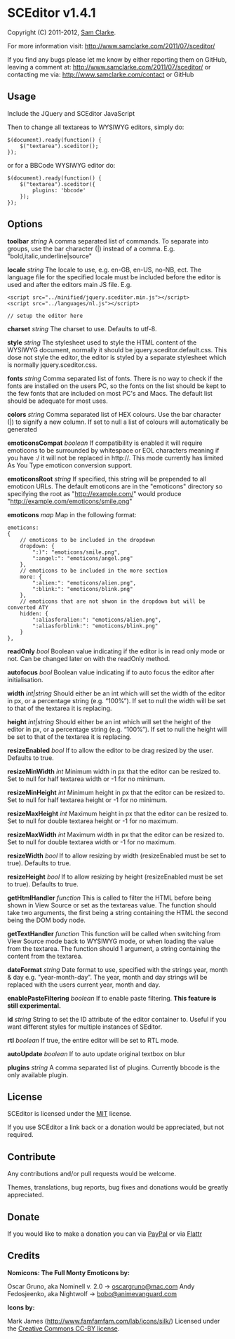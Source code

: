 # SCEditor v1.4.1

Copyright (C) 2011-2012, [Sam Clarke](http://www.samclarke.com).

For more information visit: http://www.samclarke.com/2011/07/sceditor/

If you find any bugs please let me know by either reporting them on GitHub,
leaving a comment at: http://www.samclarke.com/2011/07/sceditor/
or contacting me via: http://www.samclarke.com/contact or GitHub


## Usage

Include the JQuery and SCEditor JavaScript
	<link rel="stylesheet" href="minified/jquery.sceditor.min.css" type="text/css" media="all" />
	<script type="text/javascript" src="minified/jquery.sceditor.min.js"></script>

Then to change all textareas to WYSIWYG editors, simply do:

	$(document).ready(function() {
		$("textarea").sceditor();
	});

or for a BBCode WYSIWYG editor do:

	$(document).ready(function() {
		$("textarea").sceditor({
			plugins: 'bbcode'
		});
	});



## Options

**toolbar** *string*
A comma separated list of commands. To separate into groups, use the bar character (|) instead of a comma. E.g. "bold,italic,underline|source"

**locale** *string*
The locale to use, e.g. en-GB, en-US, no-NB, ect. The language file for the specified locale must be included before the editor is used and after the editors main JS file. E.g.

	<script src="../minified/jquery.sceditor.min.js"></script>
	<script src="../languages/nl.js"></script>

	// setup the editor here

**charset** *string*
The charset to use. Defaults to utf-8.

**style** *string*
The stylesheet used to style the HTML content of the WYSIWYG document, normally it should be jquery.sceditor.default.css. This dose not style the editor, the editor is styled by a separate stylesheet which is normally jquery.sceditor.css.

**fonts** *string*
Comma separated list of fonts. There is no way to check if the fonts are installed on the users PC, so the fonts on the list should be kept to the few fonts that are included on most PC's and Macs. The default list should be adequate for most uses.

**colors** *string*
Comma separated list of HEX colours. Use the bar character (|) to signify a new column. If set to null a list of colours will automatically be generated

**emoticonsCompat** *boolean*
If compatibility is enabled it will require emoticons to be surrounded by whitespace or EOL characters meaning if you have :/ it will not be replaced
in http://. This mode currently has limited As You Type emoticon conversion support.

**emoticonsRoot** *string*
If specified, this string will be prepended to all emoticon URLs. The default emoticons are in the "emoticons" directory so specifying the root as
"http://example.com/" would produce "http://example.com/emoticons/smile.png"

**emoticons** *map*
Map in the following format:

	emoticons:
	{
		// emoticons to be included in the dropdown
		dropdown: {
			":)": "emoticons/smile.png",
			":angel:": "emoticons/angel.png"
		},
		// emoticons to be included in the more section
		more: {
			":alien:": "emoticons/alien.png",
			":blink:": "emoticons/blink.png"
		},
		// emoticons that are not shwon in the dropdown but will be converted ATY
		hidden: {
			":aliasforalien:": "emoticons/alien.png",
			":aliasforblink:": "emoticons/blink.png"
		}
	},

**readOnly** *bool*
Boolean value indicating if the editor is in read only mode or not. Can be changed later on with the readOnly method.

**autofocus** *bool*
Boolean value indicating if to auto focus the editor after initialisation.

**width** *int|string*
Should either be an int which will set the width of the editor in px, or a percentage string (e.g. “100%”). If set to null the width will be set to that of the textarea it is replacing.

**height** *int|string*
Should either be an int which will set the height of the editor in px, or a percentage string (e.g. “100%”). If set to null the height will be set to that of the textarea it is replacing.

**resizeEnabled** *bool*
If to allow the editor to be drag resized by the user. Defaults to true.

**resizeMinWidth** *int*
Minimum width in px that the editor can be resized to. Set to null for half textarea width or -1 for no minimum.

**resizeMinHeight** *int*
Minimum height in px that the editor can be resized to. Set to null for half textarea height or -1 for no minimum.

**resizeMaxHeight** *int*
Maximum height in px that the editor can be resized to. Set to null for double textarea height or -1 for no maximum.

**resizeMaxWidth** *int*
Maximum width in px that the editor can be resized to. Set to null for double textarea width or -1 for no maximum.

**resizeWidth** *bool*
If to allow resizing by width (resizeEnabled must be set to true). Defaults to true.

**resizeHeight** *bool*
If to allow resizing by height (resizeEnabled must be set to true). Defaults to true.

**getHtmlHandler** *function*
This is called to filter the HTML before being shown in View Source or set as the textareas value. The function should take two arguments, the first being a string containing the HTML the second being the DOM body node.

**getTextHandler** *function*
This function will be called when switching from View Source mode back to WYSIWYG mode, or when loading the value from the textarea. The function should 1 argument, a string containing the content from the textarea.

**dateFormat** *string*
Date format to use, specified with the strings year, month & day e.g. "year-month-day".
The year, month and day strings will be replaced with the users current year, month and day.

**enablePasteFiltering** *boolean*
If to enable paste filtering. **This feature is still experimental.**

**id** *string*
String to set the ID attribute of the editor container to. Useful if you want different styles for multiple instances of SEditor.

**rtl** *boolean*
If true, the entire editor will be set to RTL mode.

**autoUpdate** *boolean*
If to auto update original textbox on blur

**plugins** *string*
A comma separated list of plugins. Currently bbcode is the only available plugin.


## License

SCEditor is licensed under the [MIT](http://www.opensource.org/licenses/mit-license.php) license.

If you use SCEditor a link back or a donation would be appreciated, but not required.


## Contribute

Any contributions and/or pull requests would be welcome.

Themes, translations, bug reports, bug fixes and donations would be greatly appreciated.


## Donate

If you would like to make a donation you can via
[PayPal](https://www.paypal.com/cgi-bin/webscr?cmd=_s-xclick&hosted_button_id=AVJSF5NEETYYG)
or via [Flattr](http://flattr.com/thing/400345/SCEditor)


## Credits

**Nomicons: The Full Monty Emoticons by:**

Oscar Gruno, aka Nominell v. 2.0 -> oscargruno@mac.com
Andy Fedosjeenko, aka Nightwolf -> bobo@animevanguard.com

**Icons by:**

Mark James (http://www.famfamfam.com/lab/icons/silk/)
Licensed under the [Creative Commons CC-BY license](http://creativecommons.org/licenses/by/3.0/).
